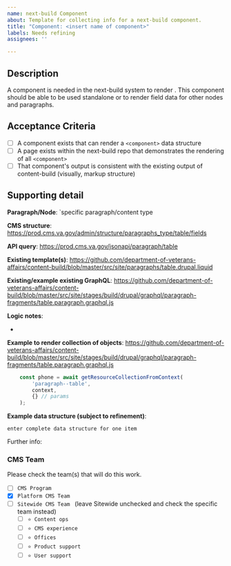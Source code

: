 ```yaml
---
name: next-build Component
about: Template for collecting info for a next-build component.
title: "Component: <insert name of component>"
labels: Needs refining
assignees: ''

---
```


## Description
A component is needed in the next-build system to render <the component>. This component should be able to be used standalone or to render field data for other nodes and paragraphs. 

## Acceptance Criteria
- [ ] A component exists that can render a `<component>` data structure
- [ ] A page exists within the next-build repo that demonstrates the rendering of all `<component>`
- [ ] That component's output is consistent with the existing output of content-build (visually, markup structure)

## Supporting detail
**Paragraph/Node**: `specific paragraph/content type

**CMS structure**: <Replace> https://prod.cms.va.gov/admin/structure/paragraphs_type/table/fields

**API query**: <Replace> https://prod.cms.va.gov/jsonapi/paragraph/table

**Existing template(s)**: <Replace> https://github.com/department-of-veterans-affairs/content-build/blob/master/src/site/paragraphs/table.drupal.liquid

**Existing/example existing GraphQL**: <Replace> https://github.com/department-of-veterans-affairs/content-build/blob/master/src/site/stages/build/drupal/graphql/paragraph-fragments/table.paragraph.graphql.js

**Logic notes**:
* <enter any specific details>

**Example to render collection of <component> objects**: <replace> https://github.com/department-of-veterans-affairs/content-build/blob/master/src/site/stages/build/drupal/graphql/paragraph-fragments/table.paragraph.graphql.js

```javascript
    const phone = await getResourceCollectionFromContext(
        'paragraph--table',
        context,
        {} // params 
    );
```

**Example data structure (subject to refinement)**:
```
enter complete data structure for one item
```

Further info: <reference to collecting info in content-api-react-poc>

### CMS Team
Please check the team(s) that will do this work. 

- [ ] `CMS Program`
- [x] `Platform CMS Team`
- [ ] `Sitewide CMS Team ` (leave Sitewide unchecked and check the specific team instead)
  - [ ] `⭐️ Content ops`
  - [ ] `⭐️ CMS experience`
  - [ ] `⭐️ Offices`
  - [ ] `⭐️ Product support`
  - [ ] `⭐️ User support`
